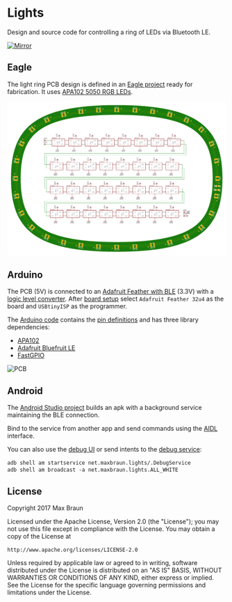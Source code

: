 # Lights

Design and source code for controlling a ring of LEDs via Bluetooth LE.

[![Mirror](images/smile.gif)](https://medium.com/@maxbraun/smarter-mirrors-and-how-theyre-made-327997b9eff7)

## Eagle

The light ring PCB design is defined in an [Eagle project](eagle) ready for fabrication. It uses [APA102 5050 RGB LEDs](https://www.adafruit.com/product/2343).

![PCB](images/pcb.png)

## Arduino

The PCB (5V) is connected to an [Adafruit Feather with BLE](https://www.adafruit.com/product/2829) (3.3V) with a [logic level converter](https://www.adafruit.com/product/757). After [board setup](https://learn.adafruit.com/adafruit-feather-32u4-bluefruit-le/setup) select `Adafruit Feather 32u4` as the board and `USBtinyISP` as the programmer.

The [Arduino code](arduino/lights.ino) contains the [pin definitions](arduino/lights.ino#L19) and has three library dependencies:
* [APA102](https://github.com/pololu/apa102-arduino#software)
* [Adafruit Bluefruit LE](https://github.com/adafruit/Adafruit_BluefruitLE_nRF51)
* [FastGPIO](https://github.com/pololu/fastgpio-arduino)

![PCB](images/ring.jpg)

## Android

The [Android Studio project](android) builds an apk with a background service maintaining the BLE connection.

Bind to the service from another app and send commands using the [AIDL](android/app/src/main/aidl/net/maxbraun/lights) interface.

You can also use the [debug UI](android/app/src/main/java/net/maxbraun/lights/DebugActivity.java) or send intents to the [debug service](android/app/src/main/java/net/maxbraun/lights/DebugService.java):

```
adb shell am startservice net.maxbraun.lights/.DebugService
adb shell am broadcast -a net.maxbraun.lights.ALL_WHITE
```

## License

Copyright 2017 Max Braun

Licensed under the Apache License, Version 2.0 (the "License");
you may not use this file except in compliance with the License.
You may obtain a copy of the License at

    http://www.apache.org/licenses/LICENSE-2.0

Unless required by applicable law or agreed to in writing, software
distributed under the License is distributed on an "AS IS" BASIS,
WITHOUT WARRANTIES OR CONDITIONS OF ANY KIND, either express or implied.
See the License for the specific language governing permissions and
limitations under the License.
